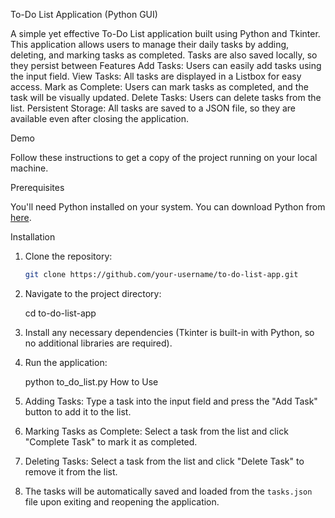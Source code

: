  To-Do List Application (Python GUI)

A simple yet effective To-Do List application built using Python and Tkinter. This application allows users to manage their daily tasks by adding, deleting, and marking tasks as completed. Tasks are also saved locally, so they persist between 
Features
Add Tasks: Users can easily add tasks using the input field.
View Tasks: All tasks are displayed in a Listbox for easy access.
Mark as Complete: Users can mark tasks as completed, and the task will be visually updated.
Delete Tasks: Users can delete tasks from the list.
Persistent Storage: All tasks are saved to a JSON file, so they are available even after closing the application.

 Demo

Follow these instructions to get a copy of the project running on your local machine.

Prerequisites

You'll need Python installed on your system. You can download Python from [here](https://www.python.org/downloads/).

 Installation

1. Clone the repository:

   ```bash
   git clone https://github.com/your-username/to-do-list-app.git
   ```

2. Navigate to the project directory:

     cd to-do-list-app

3. Install any necessary dependencies (Tkinter is built-in with Python, so no additional libraries are required).

4. Run the application:

   python to_do_list.py
 How to Use

1. Adding Tasks: Type a task into the input field and press the "Add Task" button to add it to the list.
2. Marking Tasks as Complete: Select a task from the list and click "Complete Task" to mark it as completed.
3. Deleting Tasks: Select a task from the list and click "Delete Task" to remove it from the list.
4. The tasks will be automatically saved and loaded from the `tasks.json` file upon exiting and reopening the application.

